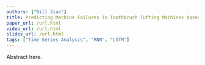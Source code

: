 ```yaml
---
authors: ["Bill Jiao"]
title: Predicting Machine Failures in Toothbrush Tufting Machines based on Temperature, Shock, and Vibrations Data
paper_url: /url.html
video_url: /url.html
slides_url: /url.html
tags: ["Time Series Analysis", "RNN", "LSTM"]
---
```


Abstract here.
